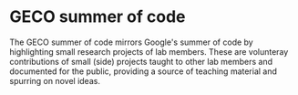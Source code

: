 # GECO summer of code

The GECO summer of code mirrors Google's summer of code by highlighting small research projects of lab members. These are volunteray contributions of small (side) projects taught to other lab members and documented for the public, providing a source of teaching material and spurring on novel ideas.
